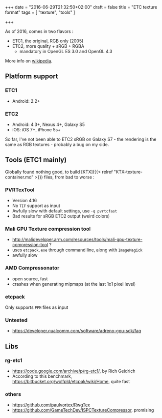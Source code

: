 +++
date = "2016-06-29T21:32:50+02:00"
draft = false
title = "ETC texture format"
tags = [ "texture", "tools" ]

+++

As of 2016, comes in two flavors :

* ETC1, the original, RGB only (2005)
* ETC2, more quality + sRGB + RGBA
    * mandatory in OpenGL ES 3.0 and OpenGL 4.3

More info on [wikipedia](https://en.wikipedia.org/wiki/Ericsson_Texture_Compression).

Platform support
--------------------
### ETC1
* Android: 2.2+

### ETC2
* Android: 4.3+, Nexus 4+, Galaxy S5
* iOS: iOS 7+, iPhone 5s+

So far, I've not been able to ETC2 sRGB on Galaxy S7 - the rendering is the same as RGB textures - probably a bug on my side.

Tools (ETC1 mainly)
--------------------

Globally found nothing good, to build [KTX]({{< relref "KTX-texture-container.md" >}}) files, from bad to worse :

### PVRTexTool

* Version 4.16
* No `TIF` support as input
* Awfully slow with default settings, use `-q pvrtcfast`
* Bad results for sRGB ETC2 output (weird colors)

### Mali GPU Texture compression tool

* http://malideveloper.arm.com/resources/tools/mali-gpu-texture-compression-tool ?
* uses `etcpack.exe` through command line, along with `ImageMagick`
* awfully slow

### AMD Compressonator

* open source, fast
* crashes when generating mipmaps (at the last 1x1 pixel level)

### etcpack

Only supports `PPM` files as input

### Untested

* https://developer.qualcomm.com/software/adreno-gpu-sdk/faq


Libs
--------------------
### rg-etc1

* https://code.google.com/archive/p/rg-etc1/, by Rich Geidrich
* According to this benchmark, https://bitbucket.org/wolfpld/etcpak/wiki/Home, quite fast

### others

* https://github.com/paulvortex/RwgTex
* https://github.com/GameTechDev/ISPCTextureCompressor, promising

